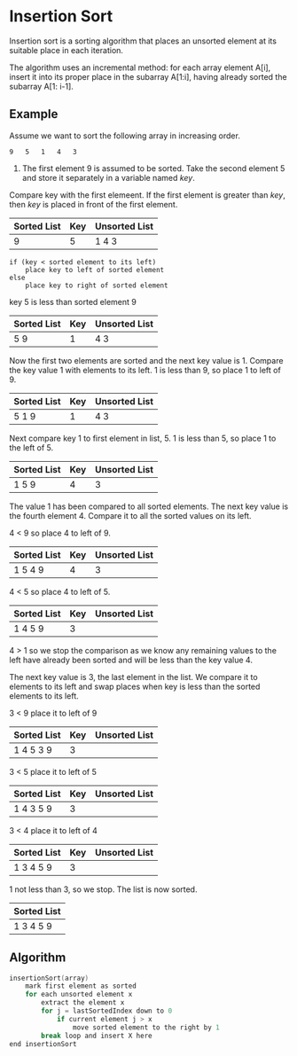 # Insertion Sort

Insertion sort is a sorting algorithm that places an unsorted element at its suitable place in each iteration. 

The algorithm uses an incremental method: for each array element A[i], insert it into its proper place in the subarray A[1:i], having already sorted the subarray A[1: i-1].

## Example

Assume we want to sort the following array in increasing order.

```
9   5   1   4   3
```

1. The first element 9 is assumed to be sorted. Take the second element 5 and store it separately in a variable named *key*. 

Compare key with the first elemeent. If the first element is greater than *key*, then *key*  is placed in front of the first element.

|Sorted List| Key | Unsorted List |
| ---|---|---|
| 9 | 5 | 1 4 3 |


```
if (key < sorted element to its left)
    place key to left of sorted element
else 
    place key to right of sorted element
```

key 5 is less than sorted element 9


|Sorted List| Key | Unsorted List |
| ---|---|---|
| 5 9 | 1 | 4 3 |

Now the first two elements are sorted and the next key value is 1. Compare the key value 1 with elements to its left. 1 is less than 9, so place 1 to left of 9.

|Sorted List| Key | Unsorted List |
| ---|---|---|
| 5 1 9 | 1 | 4 3 |

Next compare key 1 to first element in list, 5. 1 is less than 5, so place 1 to the left of 5.

|Sorted List| Key | Unsorted List |
| ---|---|---|
| 1 5 9 | 4 | 3 |

The value 1 has been compared to all sorted elements. The next key value is the fourth element 4. Compare it to all the sorted values on its left.

4 < 9 so place 4 to left of 9.

|Sorted List| Key | Unsorted List |
| ---|---|---|
| 1 5 4 9 | 4 | 3 |


4 < 5 so place 4 to left of 5.

|Sorted List| Key | Unsorted List |
| ---|---|---|
| 1 4 5 9 | 3 |  |

4 > 1 so we stop the comparison as we know any remaining values to the left have already been sorted and will be less than the key value 4. 

The next key value is 3, the last element in the list. We compare it to elements to its left and swap places when key is less than the sorted elements to its left.

3 < 9 place it to left of 9

|Sorted List| Key | Unsorted List |
| ---|---|---|
| 1 4 5 3 9 | 3 |  |

3 < 5 place it to left of 5

|Sorted List| Key | Unsorted List |
| ---|---|---|
| 1 4 3 5 9 | 3 |  |

3 < 4 place it to left of 4

|Sorted List| Key | Unsorted List |
| ---|---|---|
| 1 3 4 5 9 | 3 |  |

1 not less than 3, so we stop. The list is now sorted.

|Sorted List|
| ---|
| 1 3 4 5 9 |





## Algorithm

```c
insertionSort(array)
    mark first element as sorted
    for each unsorted element x
        extract the element x
        for j = lastSortedIndex down to 0
            if current element j > x
                move sorted element to the right by 1
        break loop and insert X here
end insertionSort
```
